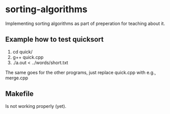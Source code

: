 # sorting-algorithms
Implementing sorting algorithms as part of preperation for teaching about it.  

## Example how to test quicksort
  1. cd quick/
  2. g++ quick.cpp
  3. ./a.out < ../words/short.txt <br/>
  <!-- end of list -->
  The same goes for the other programs, just replace quick.cpp with e.g., merge.cpp

## Makefile
Is not working properly (yet).

